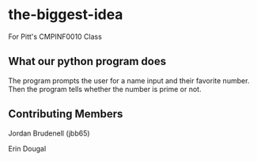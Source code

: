 # the-biggest-idea
For Pitt's CMPINF0010 Class

## What our python program does
The program prompts the user for a name input and their favorite number. Then the program tells whether the number is prime or not.

## Contributing Members
Jordan Brudenell (jbb65)

Erin Dougal
